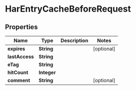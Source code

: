 

# HarEntryCacheBeforeRequest


## Properties

| Name | Type | Description | Notes |
|------------ | ------------- | ------------- | -------------|
|**expires** | **String** |  |  [optional] |
|**lastAccess** | **String** |  |  |
|**eTag** | **String** |  |  |
|**hitCount** | **Integer** |  |  |
|**comment** | **String** |  |  [optional] |




